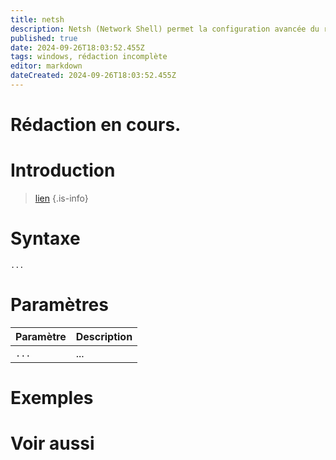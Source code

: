 ```yaml
---
title: netsh
description: Netsh (Network Shell) permet la configuration avancée du réseau.
published: true
date: 2024-09-26T18:03:52.455Z
tags: windows, rédaction incomplète
editor: markdown
dateCreated: 2024-09-26T18:03:52.455Z
---
```


# Rédaction en cours.


# Introduction

>  [lien](https://leo-mathy.fr)
{.is-info}

# Syntaxe

`...`

# Paramètres

| Paramètre | Description |
| --------- | ----------- |
| `...`     | ...         |

# Exemples

# Voir aussi
